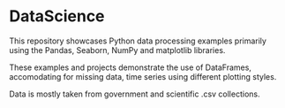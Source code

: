 # DataScience
This repository showcases Python data processing examples primarily using the Pandas, Seaborn, NumPy and matplotlib libraries.  

These examples and projects demonstrate the use of DataFrames, accomodating for missing data, time series using different plotting styles.

Data is mostly taken from government and scientific .csv collections.
